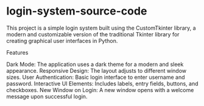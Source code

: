 # login-system-source-code
This project is a simple login system built using the CustomTkinter library, a modern and customizable version of the traditional Tkinter library for creating graphical user interfaces in Python.

Features

Dark Mode: The application uses a dark theme for a modern and sleek appearance.
Responsive Design: The layout adjusts to different window sizes.
User Authentication: Basic login interface to enter username and password.
Interactive UI Elements: Includes labels, entry fields, buttons, and checkboxes.
New Window on Login: A new window opens with a welcome message upon successful login.
